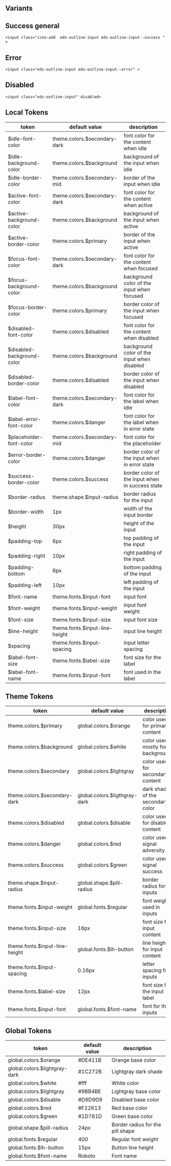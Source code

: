 ## Variants

## Success general

```interactive
<input class="icon-add  eds-outline-input eds-outline-input--success " >
```

## Error  

```interactive
<input class="eds-outline-input eds-outline-input--error" >
```

## Disabled

```interactive
<input class="eds-outline-input" disabled>
```


## Local Tokens
 
| token | default value | description |
| -------------------------- | --------------------- | ------------ |
| $idle-font-color           | theme.colors.$secondary-dark | font color for the content when idle |
| $idle-background-color     | theme.colors.$background | background of the input when idle |
| $idle-border-color         | theme.colors.$secondary-mid | border of the input when idle |
| $active-font-color         | theme.colors.$secondary-dark | font color for the content when active |
| $active-background-color   | theme.colors.$background | background of the input when active |
| $active-border-color       | theme.colors.$primary | border of the input when active |
| $focus-font-color          | theme.colors.$secondary-dark | font color for the content when focused |
| $focus-background-color    | theme.colors.$background | background color of the input when focused|
| $focus-border-color        | theme.colors.$primary | border color of the input when focused |
| $disabled-font-color       | theme.colors.$disabled | font color for the content when disabled |
| $disabled-background-color | theme.colors.$background | background color of the input when disabled  |
| $disabled-border-color     | theme.colors.$disabled | border color of the input when disabled |
| $label-font-color          | theme.colors.$secondary-dark | font color for the label when idle |
| $label-error-font-color    | theme.colors.$danger | font color for the label when in error state |
| $placeholder-font-color    | theme.colors.$secondary-mid | font color for the placeholder |
| $error-border-color        | theme.colors.$danger | border color of the input when in error state |
| $success-border-color      | theme.colors.$success | border color of the input when in success state |
| $border-radius             | theme.shape.$input-radius | border radius for the input |
| $border-width              | 1px | width of the input border |
| $height                    | 30px | height of the input |
| $padding-top               | 6px | top padding of the input |
| $padding-right             | 10px | right padding of the input |
| $padding-bottom            | 6px | bottom padding of the input |
| $padding-left              | 10px | left padding of the input |
| $font-name                 | theme.fonts.$input-font | input font |
| $font-weight               | theme.fonts.$input-weight | input font weight |
| $font-size                 | theme.fonts.$input-size | input font size |
| $line-height               | theme.fonts.$input-line-height | input line height |
| $spacing                   | theme.fonts.$input-spacing | input letter spacing |
| $label-font-size           | theme.fonts.$label-size | font size for the label |
| $label-font-name           | theme.fonts.$input-font | font used in the label |
 
## Theme Tokens
 
| token | default value | description | 
| ------------------------------- | ----------------------------- | ------------ |
| theme.colors.$primary           | global.colors.$orange         | color used for primary content |
| theme.colors.$background        | global.colors.$white          | color used mostly for backgrounds |
| theme.colors.$secondary         | global.colors.$lightgray      | color used for secondary content |
| theme.colors.$secondary-dark    | global.colors.$ligthgray-dark | dark shade of the secondary color |
| theme.colors.$disabled          | global.colors.$disable        | color used for disabled content |
| theme.colors.$danger            | global.colors.$red            | color used to signal adversity |
| theme.colors.$success           | global.colors.$green          | color used to signal success |
| theme.shape.$input-radius       | global.shape.$pill-radius     | border radius for inputs |
| theme.fonts.$input-weight       | global.fonts.$regular         | font weight used in inputs |
| theme.fonts.$input-size         | 16px                          | font size for input content |
| theme.fonts.$input-line-height  | global.fonts.$lh-button       | line height for input content |
| theme.fonts.$input-spacing      | 0.16px                        | letter spacing for inputs |
| theme.fonts.$label-size         | 12px                          | font size for the input label |
| theme.fonts.$input-font         | global.fonts.$font-name       | font for the inputs |
 
## Global Tokens
 
| token | default value | description | 
| ----------------------------- | ------- | ------------ |
| global.colors.$orange         | #DE411B | Orange base color |
| global.colors.$lightgray-dark | #1C272B | Lightgray dark shade |
| global.colors.$white          | #fff    | White color |
| global.colors.$lightgray      | #9BB4BE | Lightgray base color |
| global.colors.$disable        | #D9D9D9 | Disabled base color |
| global.colors.$red            | #F22613 | Red base color |
| global.colors.$green          | #1D781D | Green base color |
| global.shape.$pill-radius     | 24px    | Border radius for the pill shape |
| global.fonts.$regular         | 400     | Regular font weight |
| global.fonts.$lh-button       | 15px    | Button line height |
| global.fonts.$font-name       | Roboto  | Font name | 